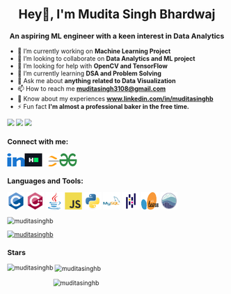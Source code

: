 <h1 align="center">Hey👋, I'm Mudita Singh Bhardwaj</h1>
<h3 align="center">An aspiring ML engineer with a keen interest in Data Analytics </h3>

- 🔭 I’m currently working on **Machine Learning Project**
- 👯 I’m looking to collaborate on **Data Analytics and ML project**
- 🤝 I’m looking for help with **OpenCV and TensorFlow**
- 🌱 I’m currently learning **DSA and Problem Solving**
- 💬 Ask me about **anything related to Data Visualization**
- 📫 How to reach me **muditasingh3108@gmail.com**
- 📄 Know about my experiences **www.linkedin.com/in/muditasinghb**
- ⚡ Fun fact **I'm almost a professional baker in the free time.**

<div> <a href="https://www.linkedin.com/in/muditasinghb" target="_blank"><img src="https://img.shields.io/badge/LinkedIn-0077B5?style=for-the-badge&logo=linkedin&logoColor=white" target="_blank"></a>
<a href="https://github.com/muditasinghb" target="_blank"><img src="https://img.shields.io/badge/GitHub-100000?style=for-the-badge&logo=github&logoColor=white" target="_blank"></a>
<a href = "mailto:muditasingh3108@gmail.com"><img src="https://img.shields.io/badge/-Gmail-%23333?style=for-the-badge&logo=gmail&logoColor=white" target="_blank"></a>
</div><h3 align="left">Connect with me:</h3>
<p align="left">
<a href="https://linkedin.com/in/muditasinghb" target="blank"><img align="center" src="https://raw.githubusercontent.com/teamedwardforever/Readme-Generator/71f25dd8b98329b168142a6b782a107b75eab178/svg/Social/linked-in-alt.svg" alt="muditasinghb" height="30" width="40" /></a><a href="https://www.hackerrank.com/mudita_singh2020" target="blank"><img align="center" src="https://raw.githubusercontent.com/teamedwardforever/Readme-Generator/71f25dd8b98329b168142a6b782a107b75eab178/svg/Social/hackerrank.svg" alt="mudita_singh2020" height="30" width="40" /></a><a href="https://www.leetcode.com/muditasinghb" target="blank"><img align="center" src="https://raw.githubusercontent.com/teamedwardforever/Readme-Generator/71f25dd8b98329b168142a6b782a107b75eab178/svg/Social/leet-code.svg" alt="muditasinghb" height="30" width="40" /></a><a href="https://auth.geeksforgeeks.org/user/muditasingh2020/profile" target="blank"><img align="center" src="https://raw.githubusercontent.com/teamedwardforever/Readme-Generator/71f25dd8b98329b168142a6b782a107b75eab178/svg/Social/geeks-for-geeks.svg" alt="muditasingh2020/profile" height="30" width="40" /></a></p>

<h3 align="left">Languages and Tools:</h3>
<p align="left">
<img src="https://raw.githubusercontent.com/teamedwardforever/Readme-Generator/71f25dd8b98329b168142a6b782a107b75eab178/svg/Skills/Languages/c-original.svg" alt="C" width="40" height="40"/>
<img src="https://raw.githubusercontent.com/teamedwardforever/Readme-Generator/71f25dd8b98329b168142a6b782a107b75eab178/svg/Skills/Languages/cplusplus-original.svg" alt="CPP" width="40" height="40"/>
<img src="https://raw.githubusercontent.com/teamedwardforever/Readme-Generator/71f25dd8b98329b168142a6b782a107b75eab178/svg/Skills/Languages/java-original.svg" alt="Java" width="40" height="40"/>
<img src="https://raw.githubusercontent.com/teamedwardforever/Readme-Generator/71f25dd8b98329b168142a6b782a107b75eab178/svg/Skills/Languages/javascript-original.svg" alt="Javascript" width="40" height="40"/>
<img src="https://raw.githubusercontent.com/teamedwardforever/Readme-Generator/71f25dd8b98329b168142a6b782a107b75eab178/svg/Skills/Languages/python-original.svg" alt="Python" width="40" height="40"/>
<img src="https://raw.githubusercontent.com/teamedwardforever/Readme-Generator/71f25dd8b98329b168142a6b782a107b75eab178/svg/Skills/Database/mysql-original-wordmark.svg" alt="Mysql" width="40" height="40"/>
<img src="https://raw.githubusercontent.com/teamedwardforever/Readme-Generator/71f25dd8b98329b168142a6b782a107b75eab178/svg/Skills/ML/pandas-original.svg" alt="Pandas" width="40" height="40"/>
<img src="https://raw.githubusercontent.com/teamedwardforever/Readme-Generator/71f25dd8b98329b168142a6b782a107b75eab178/svg/Skills/ML/Scikit_learn_logo_small.svg" alt="Scikit" width="40" height="40"/>
<img src="https://raw.githubusercontent.com/teamedwardforever/Readme-Generator/71f25dd8b98329b168142a6b782a107b75eab178/svg/Skills/ML/logo-mark-lightbg.svg" alt="SeaBorn" width="40" height="40"/>
</p>

<p align="left"> <img src="https://komarev.com/ghpvc/?username=muditasinghb&label=Profile%20views&color=0e75b6&style=flat" alt="muditasinghb" /> </p>

<p align="left"> <a href="https://github.com/ryo-ma/github-profile-trophy"><img src="https://github-profile-trophy.vercel.app/?username=muditasinghb&theme=dracula" alt="muditasinghb" /></a> </p>

<h3 align="left">Stars</h3>
<img align="left" height="180em" src="https://github-readme-stats.vercel.app/api/top-langs/?username=muditasinghb&layout=compact&theme=dark" alt=muditasinghb />

<p>&nbsp;<img align="center" height="180em" src="https://github-readme-stats.vercel.app/api?username=muditasinghb&show_icons=true&locale=en&theme=dark" alt="muditasinghb" /></p>

<p><img align="center" height="180em" src="https://github-readme-streak-stats.herokuapp.com/?user=muditasinghb&theme=dark" alt="muditasinghb" /></p>
